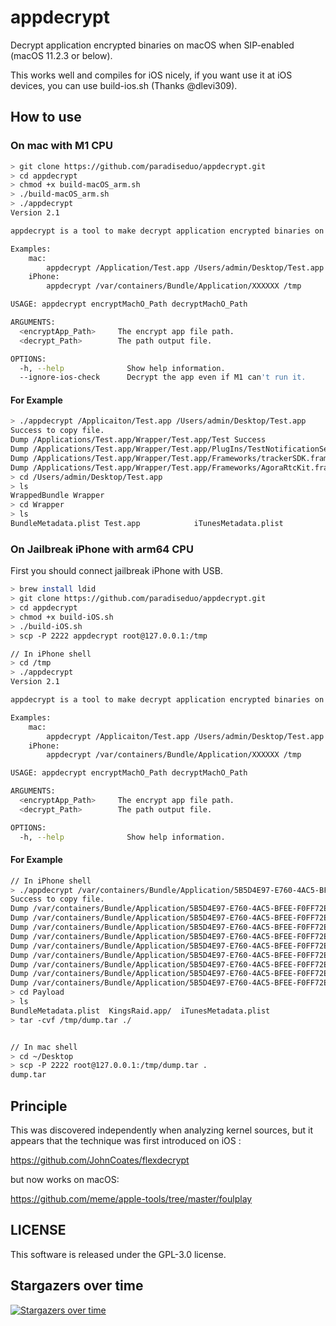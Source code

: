 # appdecrypt

Decrypt application encrypted binaries on macOS when SIP-enabled (macOS 11.2.3 or below).

This works well and compiles for iOS nicely, if you want use it at iOS devices, you can use build-ios.sh (Thanks @dlevi309).

## How to use

### On mac with M1 CPU

```bash
> git clone https://github.com/paradiseduo/appdecrypt.git
> cd appdecrypt
> chmod +x build-macOS_arm.sh
> ./build-macOS_arm.sh
> ./appdecrypt
Version 2.1

appdecrypt is a tool to make decrypt application encrypted binaries on macOS when SIP-enabled.

Examples:
    mac:
        appdecrypt /Application/Test.app /Users/admin/Desktop/Test.app
    iPhone:
        appdecrypt /var/containers/Bundle/Application/XXXXXX /tmp

USAGE: appdecrypt encryptMachO_Path decryptMachO_Path

ARGUMENTS:
  <encryptApp_Path>     The encrypt app file path.
  <decrypt_Path>        The path output file.

OPTIONS:
  -h, --help              Show help information.
  --ignore-ios-check      Decrypt the app even if M1 can't run it.
```

#### For Example

```bash
> ./appdecrypt /Applicaiton/Test.app /Users/admin/Desktop/Test.app
Success to copy file.
Dump /Applications/Test.app/Wrapper/Test.app/Test Success
Dump /Applications/Test.app/Wrapper/Test.app/PlugIns/TestNotificationService.appex/TestNotificationService Success
Dump /Applications/Test.app/Wrapper/Test.app/Frameworks/trackerSDK.framework/trackerSDK Success
Dump /Applications/Test.app/Wrapper/Test.app/Frameworks/AgoraRtcKit.framework/AgoraRtcKit Success
> cd /Users/admin/Desktop/Test.app
> ls
WrappedBundle Wrapper
> cd Wrapper
> ls
BundleMetadata.plist Test.app            iTunesMetadata.plist
```

### On Jailbreak iPhone with arm64 CPU

First you should connect jailbreak iPhone with USB.
```bash
> brew install ldid
> git clone https://github.com/paradiseduo/appdecrypt.git
> cd appdecrypt
> chmod +x build-iOS.sh
> ./build-iOS.sh
> scp -P 2222 appdecrypt root@127.0.0.1:/tmp

// In iPhone shell
> cd /tmp
> ./appdecrypt
Version 2.1

appdecrypt is a tool to make decrypt application encrypted binaries on macOS when SIP-enabled.

Examples:
    mac:
        appdecrypt /Applicaiton/Test.app /Users/admin/Desktop/Test.app
    iPhone:
        appdecrypt /var/containers/Bundle/Application/XXXXXX /tmp

USAGE: appdecrypt encryptMachO_Path decryptMachO_Path

ARGUMENTS:
  <encryptApp_Path>     The encrypt app file path.
  <decrypt_Path>        The path output file.

OPTIONS:
  -h, --help              Show help information.
```

#### For Example
```bash
// In iPhone shell
> ./appdecrypt /var/containers/Bundle/Application/5B5D4E97-E760-4AC5-BFEE-F0FF72EBB19E /tmp
Success to copy file.
Dump /var/containers/Bundle/Application/5B5D4E97-E760-4AC5-BFEE-F0FF72EBB19E/KingsRaid.app/KingsRaid Success
Dump /var/containers/Bundle/Application/5B5D4E97-E760-4AC5-BFEE-F0FF72EBB19E/KingsRaid.app/Frameworks/FBSDKGamingServicesKit.framework/FBSDKGamingServicesKit Success
Dump /var/containers/Bundle/Application/5B5D4E97-E760-4AC5-BFEE-F0FF72EBB19E/KingsRaid.app/Frameworks/FBLPromises.framework/FBLPromises Success
Dump /var/containers/Bundle/Application/5B5D4E97-E760-4AC5-BFEE-F0FF72EBB19E/KingsRaid.app/Frameworks/FBSDKShareKit.framework/FBSDKShareKit Success
Dump /var/containers/Bundle/Application/5B5D4E97-E760-4AC5-BFEE-F0FF72EBB19E/KingsRaid.app/Frameworks/GoogleUtilities.framework/GoogleUtilities Success
Dump /var/containers/Bundle/Application/5B5D4E97-E760-4AC5-BFEE-F0FF72EBB19E/KingsRaid.app/Frameworks/FBSDKLoginKit.framework/FBSDKLoginKit Success
Dump /var/containers/Bundle/Application/5B5D4E97-E760-4AC5-BFEE-F0FF72EBB19E/KingsRaid.app/Frameworks/nanopb.framework/nanopb Success
Dump /var/containers/Bundle/Application/5B5D4E97-E760-4AC5-BFEE-F0FF72EBB19E/KingsRaid.app/Frameworks/FBSDKCoreKit.framework/FBSDKCoreKit Success
Dump /var/containers/Bundle/Application/5B5D4E97-E760-4AC5-BFEE-F0FF72EBB19E/KingsRaid.app/Frameworks/Protobuf.framework/Protobuf Success
> cd Payload
> ls
BundleMetadata.plist  KingsRaid.app/  iTunesMetadata.plist
> tar -cvf /tmp/dump.tar ./


// In mac shell
> cd ~/Desktop
> scp -P 2222 root@127.0.0.1:/tmp/dump.tar .
dump.tar
```

## Principle
This was discovered independently when analyzing kernel sources, but it appears that the technique was first introduced on iOS : 

https://github.com/JohnCoates/flexdecrypt

but now works on macOS:

https://github.com/meme/apple-tools/tree/master/foulplay


## LICENSE

This software is released under the GPL-3.0 license.


## Stargazers over time

[![Stargazers over time](https://starchart.cc/paradiseduo/appdecrypt.svg)](https://starchart.cc/paradiseduo/appdecrypt)

